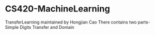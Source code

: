 # CS420-MachineLearning
TransferLearning maintained by Hongjian Cao
There contains two parts-Simple Digits Transfer and Domain 

